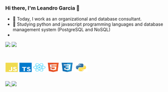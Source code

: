 ### Hi there, I'm Leandro Garcia 👋

- 🔭 Today, I work as an organizational and database consultant.
- 🌱 Studying python and javascript programming languages ​​and database management system (PostgreSQL and NoSQL)
- 
<div>
<a href:"https://github.com/Leandro73">
<img heigth="180em" src="https://github-readme-stats-vercel.app/api?username=Leandro73&show_icons=true&theme=dark&include_all_commits=true&count_private=true"/>
<img heigth="180em" src="https://github-readme-stats-vercel.app/api/top-langs/?username=Leandro73&layout=compact&langs_count=16&theme=dark"/>
</div>

## 

<div style="display: inline_block"><br>
  <img align="center" alt="Rafa-Js" height="30" width="40" src="https://raw.githubusercontent.com/devicons/devicon/master/icons/javascript/javascript-plain.svg">
  <img align="center" alt="Rafa-Ts" height="30" width="40" src="https://raw.githubusercontent.com/devicons/devicon/master/icons/typescript/typescript-plain.svg">
  <img align="center" alt="Rafa-React" height="30" width="40" src="https://raw.githubusercontent.com/devicons/devicon/master/icons/react/react-original.svg">
  <img align="center" alt="Rafa-HTML" height="30" width="40" src="https://raw.githubusercontent.com/devicons/devicon/master/icons/html5/html5-original.svg">
  <img align="center" alt="Rafa-CSS" height="30" width="40" src="https://raw.githubusercontent.com/devicons/devicon/master/icons/css3/css3-original.svg">
  <img align="center" alt="Rafa-Python" height="30" width="40" src="https://raw.githubusercontent.com/devicons/devicon/master/icons/python/python-original.svg">
</div>

  ## 
  
<div> 
  <a href = "mailto:rochagarcia.garcia@gmail.com"><img src="https://img.shields.io/badge/-Gmail-%23333?style=for-the-badge&logo=gmail&logoColor=white" target="_blank">     </a>
  <a href="https://www.linkedin.com/in/leandro-garcia-7bb75b25" target="_blank"><img src="https://img.shields.io/badge/-LinkedIn-%230077B5?style=for-the-badge&logo=linkedin&logoColor=white" target="_blank">
  </a> 
</div>
